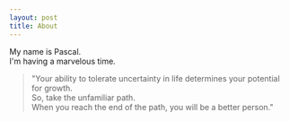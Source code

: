 ```yaml
---
layout: post
title: About
---
```


My name is Pascal.  
I'm having a marvelous time.  

>"Your ability to tolerate uncertainty in life determines your potential for growth.  
>So, take the unfamiliar path.  
>When you reach the end of the path, you will be a better person."  
